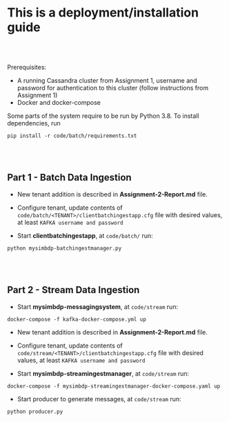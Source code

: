 # This is a deployment/installation guide

<br>
<br>

Prerequisites:
- A running Cassandra cluster from Assignment 1, username and password for authentication to this cluster (follow instructions from Assignment 1)
- Docker and docker-compose

Some parts of the system require to be run by Python 3.8. To install dependencies, run

```
pip install -r code/batch/requirements.txt
```

<br>
<br>

## Part 1 - Batch Data Ingestion

- New tenant addition is described in **Assignment-2-Report.md** file.

- Configure tenant, update contents of `code/batch/<TENANT>/clientbatchingestapp.cfg` file with
desired values, at least `KAFKA username and password`

- Start **clientbatchingestapp**, at `code/batch/` run:

```
python mysimbdp-batchingestmanager.py
```

<br>
<br>

## Part 2 - Stream Data Ingestion

- Start **mysimbdp-messagingsystem**, at `code/stream` run:

```
docker-compose -f kafka-docker-compose.yml up 
```

- New tenant addition is described in **Assignment-2-Report.md** file.

- Configure tenant, update contents of `code/stream/<TENANT>/clientbatchingestapp.cfg` file with
desired values, at least `KAFKA username and password`

- Start **mysimbdp-streamingestmanager**, at `code/stream` run:
```
docker-compose -f mysimbdp-streamingestmanager-docker-compose.yaml up
```

- Start producer to generate messages, at `code/stream` run:
```
python producer.py
```
